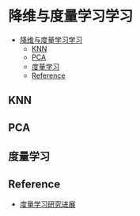 # 降维与度量学习学习

<!-- TOC depthFrom:1 depthTo:6 withLinks:1 updateOnSave:1 orderedList:0 -->

- [降维与度量学习学习](#降维与度量学习学习)
	- [KNN](#knn)
	- [PCA](#pca)
	- [度量学习](#度量学习)
	- [Reference](#reference)

<!-- /TOC -->

## KNN

## PCA

## 度量学习


## Reference
* [度量学习研究进展](http://lamda.nju.edu.cn/yehj/metric_learning.pdf)
